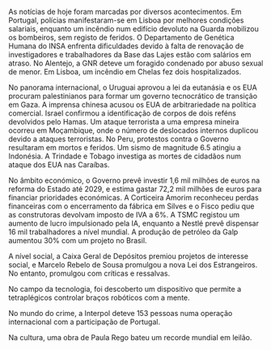 As notícias de hoje foram marcadas por diversos acontecimentos. Em Portugal, polícias manifestaram-se em Lisboa por melhores condições salariais, enquanto um incêndio num edifício devoluto na Guarda mobilizou os bombeiros, sem registo de feridos. O Departamento de Genética Humana do INSA enfrenta dificuldades devido à falta de renovação de investigadores e trabalhadores da Base das Lajes estão com salários em atraso. No Alentejo, a GNR deteve um foragido condenado por abuso sexual de menor. Em Lisboa, um incêndio em Chelas fez dois hospitalizados.

No panorama internacional, o Uruguai aprovou a lei da eutanásia e os EUA procuram palestinianos para formar um governo tecnocrático de transição em Gaza. A imprensa chinesa acusou os EUA de arbitrariedade na política comercial. Israel confirmou a identificação de corpos de dois reféns devolvidos pelo Hamas. Um ataque terrorista a uma empresa mineira ocorreu em Moçambique, onde o número de deslocados internos duplicou devido a ataques terroristas. No Peru, protestos contra o Governo resultaram em mortos e feridos. Um sismo de magnitude 6.5 atingiu a Indonésia. A Trindade e Tobago investiga as mortes de cidadãos num ataque dos EUA nas Caraíbas.

No âmbito económico, o Governo prevê investir 1,6 mil milhões de euros na reforma do Estado até 2029, e estima gastar 72,2 mil milhões de euros para financiar prioridades económicas. A Corticeira Amorim reconheceu perdas financeiras com o encerramento da fábrica em Silves e o Fisco pediu que as construtoras devolvam imposto de IVA a 6%. A TSMC registou um aumento de lucro impulsionado pela IA, enquanto a Nestlé prevê dispensar 16 mil trabalhadores a nível mundial. A produção de petróleo da Galp aumentou 30% com um projeto no Brasil.

A nível social, a Caixa Geral de Depósitos premiou projetos de interesse social, e Marcelo Rebelo de Sousa promulgou a nova Lei dos Estrangeiros. No entanto, promulgou com críticas e ressalvas.

No campo da tecnologia, foi descoberto um dispositivo que permite a tetraplégicos controlar braços robóticos com a mente.

No mundo do crime, a Interpol deteve 153 pessoas numa operação internacional com a participação de Portugal.

Na cultura, uma obra de Paula Rego bateu um recorde mundial em leilão.
